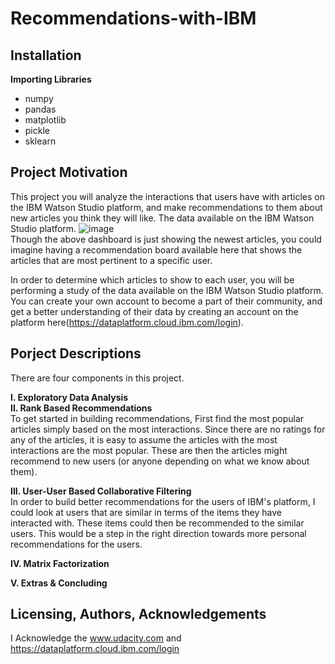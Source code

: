# Recommendations-with-IBM
## Installation
**Importing Libraries**</br>
* numpy
* pandas
* matplotlib
* pickle
* sklearn

## Project Motivation
This project you will analyze the interactions that users have with articles on the IBM Watson Studio platform, and make recommendations to them about new articles you think they will like. The data available on the IBM Watson Studio platform.
![image](https://user-images.githubusercontent.com/23136710/111276653-9a559780-8648-11eb-83f3-a47eac17a19a.png)
</br>Though the above dashboard is just showing the newest articles, you could imagine having a recommendation board available here that shows the articles that are most pertinent to a specific user.

In order to determine which articles to show to each user, you will be performing a study of the data available on the IBM Watson Studio platform. You can create your own account to become a part of their community, and get a better understanding of their data by creating an account on the platform here(https://dataplatform.cloud.ibm.com/login).

## Porject Descriptions 
There are four components in this project. </br>

**I. Exploratory Data Analysis**</br>
**II. Rank Based Recommendations** </br>
To get started in building recommendations, First find the most popular articles simply based on the most interactions. Since there are no ratings for any of the articles, it is easy to assume the articles with the most interactions are the most popular. These are then the articles might recommend to new users (or anyone depending on what we know about them). </br>

**III. User-User Based Collaborative Filtering**</br>
In order to build better recommendations for the users of IBM's platform, I could look at users that are similar in terms of the items they have interacted with. These items could then be recommended to the similar users. This would be a step in the right direction towards more personal recommendations for the users.

**IV. Matrix Factorization** </br>

**V. Extras & Concluding** </br>

## Licensing, Authors, Acknowledgements
I Acknowledge the www.udacity.com and https://dataplatform.cloud.ibm.com/login


